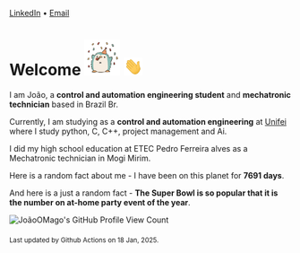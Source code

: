 [LinkedIn](https://www.linkedin.com/in/joão-pedro-gozzoli-b95641301/) &bull;
[Email](joaopedrogozzoli@gmail.com)

# Welcome <img src="happy.gif" height="64px" /> <img src="wave.gif" height="32px" />

I am João, a  **control and automation engineering student** and **mechatronic technician** based in Brazil Br.

Currently, I am studying as a **control and automation engineering** at [Unifei](https://unifei.edu.br) where I study python, C, C++, project management and Ai.

I did my high school education at ETEC Pedro Ferreira alves as a Mechatronic technician in Mogi Mirim.

Here is a random fact about me - I have been on this planet for **7691 days**.

And here is a just a random fact -  **The Super Bowl is so popular that it is the number on at-home party event of the year**.

![JoãoOMago's GitHub Profile View Count](https://komarev.com/ghpvc/?username=JoaoOMago)

<sub>Last updated by Github Actions on 18 Jan, 2025.</sub>
